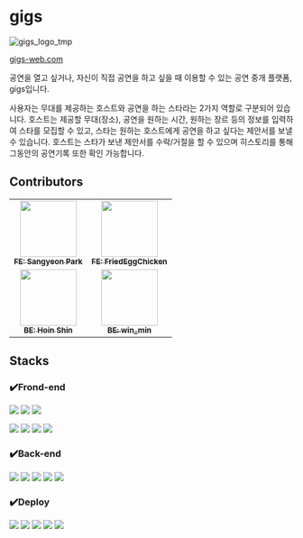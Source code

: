 # gigs
![gigs_logo_tmp](https://user-images.githubusercontent.com/53224839/209759895-afc36d99-1add-43db-be1e-fb454783645b.png)

<a href='https://gigs-web.com'>gigs-web.com</a>

공연을 열고 싶거나, 자신이 직접 공연을 하고 싶을 때 이용할 수 있는 공연 중개 플랫폼, gigs입니다.

사용자는 무대를 제공하는 호스트와 공연을 하는 스타라는 2가지 역할로 구분되어 있습니다. 호스트는 제공할 무대(장소), 공연을 원하는 시간, 원하는 장르 등의 정보를 입력하여 스타를 모집할 수 있고, 스타는 원하는 호스트에게 공연을 하고 싶다는 제안서를 보낼 수 있습니다. 호스트는 스타가 보낸 제안서를 수락/거절을 할 수 있으며 히스토리를 통해 그동안의 공연기록 또한 확인 가능합니다.

## Contributors
<table>
  <tbody>
    <tr>
      <td align="center"><a href="https://github.com/ektto1041"><img src="https://avatars.githubusercontent.com/u/53224839?v=4"width="100px;" alt=""/><br /><sub><b>FE: Sangyeon Park</b></sub></a><br /></td>
      <td align="center"><a href="https://github.com/FriedEggChicken"><img src="https://avatars.githubusercontent.com/u/77597604?v=4" width="100px;" alt=""/><br /><sub><b>FE: FriedEggChicken</b></sub></a><br /></td>
     <tr/>
      <td align="center"><a href="https://github.com/signalman"><img src="https://avatars.githubusercontent.com/u/32051350?v=4" width="100px;" alt=""/><br /><sub><b>BE: Hoin Shin</b></sub></a><br /></td>
      <td align="center"><a href="https://github.com/psm9718"><img src="https://avatars.githubusercontent.com/u/60373714?v=4" width="100px;" alt=""/><br /><sub><b>BE: win_min</b></sub></a><br /></td>
    </tr>
  </tbody>
</table>

## Stacks
### ✔️Frond-end
<img src="https://img.shields.io/badge/HTML5-E34F26?style=for-the-badge&logo=HTML5&logoColor=black"> <img src="https://img.shields.io/badge/CSS-1572B6?style=for-the-badge&logo=CSS3&logoColor=white"> <img src="https://img.shields.io/badge/javascript-F7DF1E?style=for-the-badge&logo=javascript&logoColor=black">

<img src="https://img.shields.io/badge/React-61DAFB?style=for-the-badge&logo=React&logoColor=black"> <img src="https://img.shields.io/badge/React Router-CA4245?style=for-the-badge&logo=React Router&logoColor=black"> <img src="https://img.shields.io/badge/MUI-007FFF?style=for-the-badge&logo=MUI&logoColor=white"> <img src="https://img.shields.io/badge/Axios-5A29E4?style=for-the-badge&logo=Axios&logoColor=white">

### ✔️Back-end
<img src="https://img.shields.io/badge/java-007396?style=for-the-badge&logo=java&logoColor=white">  <img src="https://img.shields.io/badge/Spring-6DB33F?style=for-the-badge&logo=Spring&logoColor=white"> <img src="https://img.shields.io/badge/SpringBoot-6DB33F?style=for-the-badge&logo=SpringBoot&logoColor=white"> <img src="https://img.shields.io/badge/SpringSecurity-6DB33F?style=for-the-badge&logo=SpringSecurity&logoColor=white"> <img src="https://img.shields.io/badge/mysql-4479A1?style=for-the-badge&logo=mysql&logoColor=white">

### ✔️Deploy
<img src="https://img.shields.io/badge/Amazon S3-569A31?style=for-the-badge&logo=Amazon S3&logoColor=white"> <img src="https://img.shields.io/badge/Amazon Cloudfront-887194?style=for-the-badge&logo=Amazon&logoColor=white"> <img src="https://img.shields.io/badge/Amazon EC2-FF9900?style=for-the-badge&logo=Amazon EC2&logoColor=white"> <img src="https://img.shields.io/badge/github-181717?style=for-the-badge&logo=github&logoColor=white"> <img src="https://img.shields.io/badge/git-F05032?style=for-the-badge&logo=git&logoColor=white"> 
